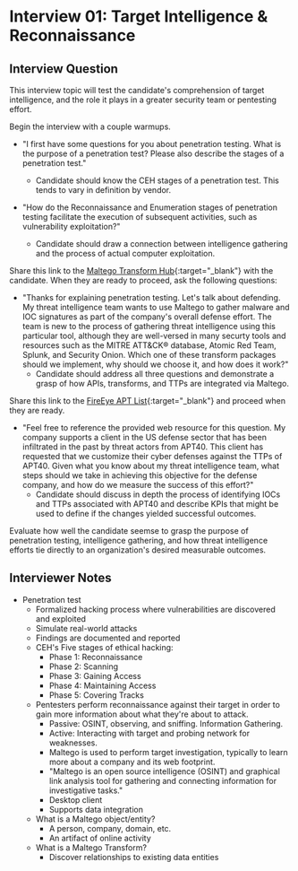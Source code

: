 # Interview 01: Target Intelligence & Reconnaissance

## Interview Question

This interview topic will test the candidate's comprehension of target intelligence, and the role it plays in a greater security team or pentesting effort.

Begin the interview with a couple warmups.

- "I first have some questions for you about penetration testing. What is the purpose of a penetration test? Please also describe the stages of a penetration test."
  - Candidate should know the CEH stages of a penetration test. This tends to vary in definition by vendor.

- "How do the Reconnaissance and Enumeration stages of penetration testing facilitate the execution of subsequent activities, such as vulnerability exploitation?"
  - Candidate should draw a connection between intelligence gathering and the process of actual computer exploitation.

Share this link to the [Maltego Transform Hub](https://www.maltego.com/transform-hub/){:target="_blank"} with the candidate. When they are ready to proceed, ask the following questions:

- "Thanks for explaining penetration testing. Let's talk about defending. My threat intelligence team wants to use Maltego to gather malware and IOC signatures as part of the company's overall defense effort. The team is new to the process of gathering threat intelligence using this particular tool, although they are well-versed in many securty tools and resources such as the MITRE ATT&CK® database, Atomic Red Team, Splunk, and Security Onion. Which one of these transform packages should we implement, why should we choose it, and how does it work?"
  - Candidate should address all three questions and demonstrate a grasp of how APIs, transforms, and TTPs are integrated via Maltego.

Share this link to the [FireEye APT List](https://www.fireeye.com/current-threats/apt-groups.html){:target="_blank"} and proceed when they are ready.

- "Feel free to reference the provided web resource for this question. My company supports a client in the US defense sector that has been infiltrated in the past by threat actors from APT40. This client has requested that we customize their cyber defenses against the TTPs of APT40. Given what you know about my threat intelligence team, what steps should we take in achieving this objective for the defense company, and how do we measure the success of this effort?"
  - Candidate should discuss in depth the process of identifying IOCs and TTPs associated with APT40 and describe KPIs that might be used to define if the changes yielded successful outcomes.

Evaluate how well the candidate seemse to grasp the purpose of penetration testing, intelligence gathering, and how threat intelligence efforts tie directly to an organization's desired measurable outcomes.

## Interviewer Notes

- Penetration test
    - Formalized hacking process where vulnerabilities are discovered and exploited
    - Simulate real-world attacks
    - Findings are documented and reported
  - CEH's Five stages of ethical hacking:
    - Phase 1: Reconnaissance
    - Phase 2: Scanning
    - Phase 3: Gaining Access
    - Phase 4: Maintaining Access
    - Phase 5: Covering Tracks
  - Pentesters perform reconnaissance against their target in order to gain more information about what they're about to attack.
    - Passive: OSINT, observing, and sniffing. Information Gathering.
    - Active: Interacting with target and probing network for weaknesses.
    - Maltego is used to perform target investigation, typically to learn more about a company and its web footprint.
    - "Maltego is an open source intelligence (OSINT) and graphical link analysis tool for gathering and connecting information for investigative tasks."
    - Desktop client
    - Supports data integration
  - What is a Maltego object/entity?
    - A person, company, domain, etc.
    - An artifact of online activity
  - What is a Maltego Transform?
    - Discover relationships to existing data entities
